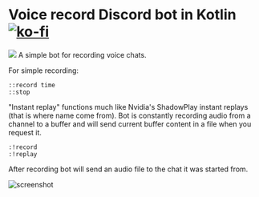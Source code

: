 # Voice record Discord bot in Kotlin [![ko-fi](https://www.ko-fi.com/img/githubbutton_sm.svg)](https://ko-fi.com/Y8Y61K34E)
![](https://github.com/markusgod/Simple-Discord-bot/workflows/masterci/badge.svg) 
A simple bot for recording voice chats.

For simple recording:
```
::record time
::stop
```
"Instant replay" functions much like Nvidia's ShadowPlay instant replays (that is where name come from). Bot is constantly recording audio from a channel to a buffer and will send current buffer content in a file when you request it.
```
:!record 
:!replay
```

After recording bot will send an audio file to the chat it was started from.

![screenshot](https://i.imgur.com/GiSbNbu.png)